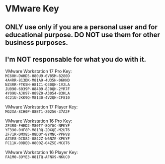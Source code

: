 # VMware Key
## ONLY use only if you are a personal user and for educational purpose. DO NOT use them for other business purposes.<br>
## I'm NOT responsable for what you do with it.<br>
VMware Workstation 17 Pro Key: <br>
```MC60H-DWHD5-H80U9-6V85M-8280D```<br>
```4A4RR-813DK-M81A9-4U35H-06KND```<br>
```NZ4RR-FTK5H-H81C1-Q30QH-1V2LA```<br>
```JU090-6039P-08409-8J0QH-2YR7F```<br>
```4Y09U-AJK97-089Z0-A3054-83KLA```<br>
```4C21U-2KK9Q-M8130-4V2QH-CF810```<br>

VMware Workstation 17 Player Key: <br>
```MG2XA-8CH0P-08ET1-Z0256-37A2F```<br>

VMware Workstation 16 Pro Key: <br>
```ZF3R0-FHED2-M80TY-8QYGC-NPKYF```<br>
```YF390-0HF8P-M81RQ-2DXQE-M2UT6```<br>
```ZF71R-DMX85-08DQY-8YMNC-PPHV8```<br>
```AZ3E8-DCD8J-0842Z-N6NZE-XPKYF```<br>
```FC11K-00DE0-0800Z-04Z5E-MC8T6```<br>

VMware Workstation 16 Player Key: <br>
```FA1M0-89YE3-081TQ-AFNX9-NKUC0```<br>

